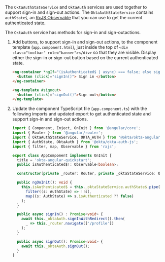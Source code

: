 The `OktaAuthStateService` and `OktaAuth` services are used together to support sign-in and sign-out actions. The `OktaAuthStateService` contains `authState$`, an [RxJS Observable](https://rxjs.dev/guide/observable) that you can use to get the current authenticated state.

The `OktaAuth` service has methods for sign-in and sign-outactions.

1. Add buttons, to support sign-in and sign-out actions, to the component template (`app.component.html`), just inside the top of `<div class="toolbar" role="banner"></div>` so that they are visible. Display either the sign-in or sign-out button based on the current authenticated state.

   ```html
   <ng-container *ngIf="(isAuthenticated$ | async) === false; else signout">
     <button (click)="signIn()"> Sign in </button>
   </ng-container>

   <ng-template #signout>
     <button (click)="signOut()">Sign out</button>
   </ng-template>
   ```

2. Update the component TypeScript file (`app.component.ts`) with the following imports and updated export to get authenticated state and support sign-in and sign-out actions.

   ```ts
   import { Component, Inject, OnInit } from '@angular/core';
   import { Router } from '@angular/router';
   import { OktaAuthStateService, OKTA_AUTH } from '@okta/okta-angular';
   import { AuthState, OktaAuth } from '@okta/okta-auth-js';
   import { filter, map, Observable } from 'rxjs';

   export class AppComponent implements OnInit {
     title = 'okta-angular-quickstart';
     public isAuthenticated$!: Observable<boolean>;

     constructor(private _router: Router, private _oktaStateService: OktaAuthStateService, @Inject(OKTA_AUTH) private _oktaAuth: OktaAuth) { }

     public ngOnInit(): void {
       this.isAuthenticated$ = this._oktaStateService.authState$.pipe(
         filter((s: AuthState) => !!s),
         map((s: AuthState) => s.isAuthenticated ?? false)
       );
     }

     public async signIn() : Promise<void> {
       await this._oktaAuth.signInWithRedirect().then(
         _ => this._router.navigate(['/profile'])
       );
     }

     public async signOut(): Promise<void> {
       await this._oktaAuth.signOut();
     }
   }
   ```
